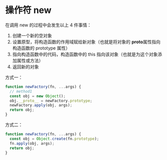 # 操作符 new

在调用 new 的过程中会发生以上 4 件事情：

1. 创建一个新的空对象
2. 设置原型，将构造函数的作用域赋给新对象（也就是将对象的 **proto**属性指向构造函数的 prototype 属性）
3. 指向构造函数中的代码，构造函数中的 this 指向该对象（也就是为这个对象添加属性或方法）
4. 返回新的对象

方式一：

```js
function newFactory(fn, ...args) {
  // method1
  const obj = new Object();
  obj.__proto__ = newFactory.prototype;
  newFactory.apply(obj, args);
  return obj;
}
```

方式二：

```js
function newFactory(fn, ...args) {
  const obj = Object.create(fn.prototype);
  fn.apply(obj, args);
  return obj;
}
```
